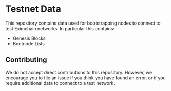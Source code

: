 # Testnet Data

This repository contains data used for bootstrapping nodes to connect to test Eximchain networks. In particular this contains:

* Genesis Blocks
* Bootnode Lists

## Contributing

We do not accept direct contributions to this repository. However, we encourage you to file an issue if you think you have found an error, or if you require additional data to connect to a test network.
